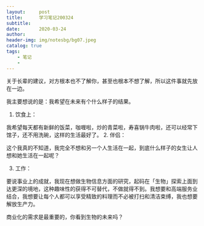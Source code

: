 ```yaml
---
layout:     post
title:      学习笔记200324
subtitle:   
date:       2020-03-24
author:     
header-img: img/notesbg/bg07.jpeg
catalog: true
tags:
    - 笔记
    - 
---
```

关于长辈的建议，对方根本也不了解你，甚至也根本不想了解，所以这件事就先放在一边。

我主要想说的是：我希望在未来有个什么样子的结果。
1. 饮食上：

我希望每天都有新鲜的饭菜，咖喱啦，炒的青菜啦，寿喜锅牛肉啦，还可以经常下馆子，还不用洗碗，这样的生活最好了。
2. 伴侣：

这个我真的不知道，我完全不想和另一个人生活在一起，到底什么样子的女生让人想和她生活在一起呢？

3. 工作：

要说事业上的成就，我现在想做生物信息方面的研究，起码在「生物」探索上面到达更深的境地，这种趣味性的获得不可替代，不做就得不到。我想要和高端服务业结合，我想要让每个人都可以享受精致的料理而不必被打扫和清洁束缚，我也想要解放生产力。

商业化的需求是最重要的，你看到生物的未来吗？

